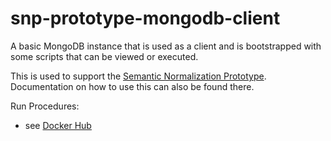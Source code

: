 # snp-prototype-mongodb-client

A basic MongoDB instance that is used as a client and is bootstrapped with some scripts that can be viewed or executed.  

This is used to support the [Semantic Normalization Prototype](https://github.com/jlgrock/snp-prototype).  Documentation on how to use this can also be found there.

Run Procedures:
  - see [Docker Hub](https://registry.hub.docker.com/u/jlgrock/snp-prototype-mongodb-client/)
